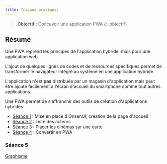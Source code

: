 ```yaml
---
title: Travaux pratiques
---
```


> **Objectif** : Concevoir une application PWA
{: .objectif}

## Résumé

Une PWA reprend les principes de l'application hybride, mais pour une application web.

L'ajout de quelques lignes de codes et de ressources spécifiques permet de transformer le navigateur intégré au système en une application hybride.

L'application n'est **pas** distribuée par un magasin d'application mais peut être ajouté facilement à l'écran d'accueil du smartphone comme tout autres applications.

Une PWA permet de s'affranchir des outils de création d'applications hybrides

<!--
### Séance 0
[Mise en place](seance1/index.html)
-->

- [Séance 1](accueil) : Mise en place d'OnsenUI, création de la page d'accueil
- [Séance 2](acteurs) : Liste des acteurs
- [Séance 3](carte) : Placer les cinémas sur une carte
- [Séance 4](pwa) : Convertir en PWA

### Séance 5
[Graphisme](seance5)
